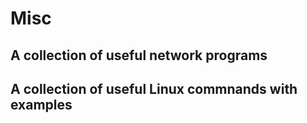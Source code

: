 # Misc

## A collection of useful network programs

## A collection of useful Linux commnands with examples
